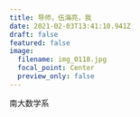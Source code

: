 ```yaml
---
title: 导师，伍海亮，我
date: 2021-02-03T13:41:10.941Z
draft: false
featured: false
image:
  filename: img_0118.jpg
  focal_point: Center
  preview_only: false
---
```

南大数学系
